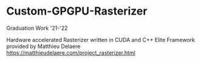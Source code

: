# Custom-GPGPU-Rasterizer
Graduation Work '21-'22

Hardware accelerated Rasterizer written in CUDA and C++
Elite Framework provided by Matthieu Delaere
https://matthieudelaere.com/project_rasterizer.html
